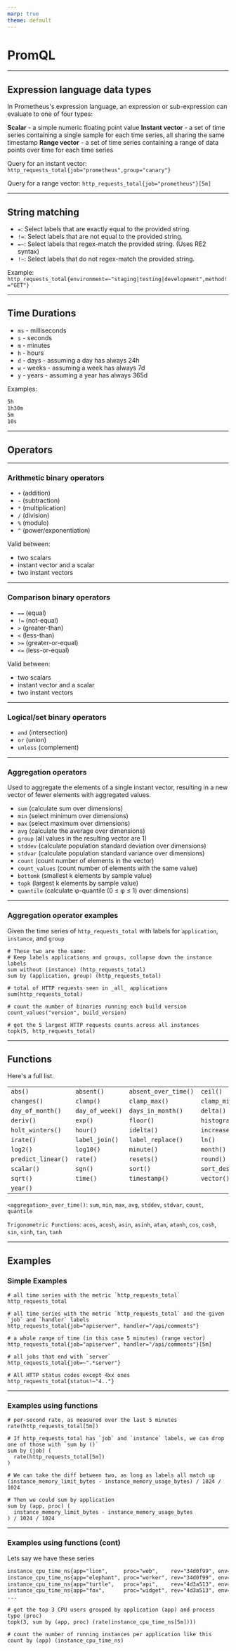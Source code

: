 ```yaml
---
marp: true
theme: default
---
```


# PromQL

---

## Expression language data types

In Prometheus's expression language, an expression or sub-expression can evaluate to one of four types:

**Scalar** - a simple numeric floating point value
**Instant vector** - a set of time series containing a single sample for each time series, all sharing the same timestamp
**Range vector** - a set of time series containing a range of data points over time for each time series

Query for an instant vector:
`http_requests_total{job="prometheus",group="canary"}`

Query for a range vector:
`http_requests_total{job="prometheus"}[5m]`

---

## String matching

* `=`: Select labels that are exactly equal to the provided string.
* `!=`: Select labels that are not equal to the provided string.
* `=~`: Select labels that regex-match the provided string. (Uses RE2 syntax)
* `!~`: Select labels that do not regex-match the provided string.

Example: `http_requests_total{environment=~"staging|testing|development",method!="GET"}`

---

## Time Durations

* `ms` - milliseconds
* `s` - seconds
* `m` - minutes
* `h` - hours
* `d` - days - assuming a day has always 24h
* `w` - weeks - assuming a week has always 7d
* `y` - years - assuming a year has always 365d

Examples:

```txt
5h
1h30m
5m
10s
```

---

## Operators

---

### Arithmetic binary operators

* `+` (addition)
* `-` (subtraction)
* `*` (multiplication)
* `/` (division)
* `%` (modulo)
* `^` (power/exponentiation)

Valid between:

* two scalars
* instant vector and a scalar
* two instant vectors

---

### Comparison binary operators

* `==` (equal)
* `!=` (not-equal)
* `>` (greater-than)
* `<` (less-than)
* `>=` (greater-or-equal)
* `<=` (less-or-equal)

Valid between:

* two scalars
* instant vector and a scalar
* two instant vectors

---

### Logical/set binary operators

* `and` (intersection)
* `or` (union)
* `unless` (complement)

---

### Aggregation operators

Used to aggregate the elements of a single instant vector,
resulting in a new vector of fewer elements with aggregated values.

* `sum` (calculate sum over dimensions)
* `min` (select minimum over dimensions)
* `max` (select maximum over dimensions)
* `avg` (calculate the average over dimensions)
* `group` (all values in the resulting vector are 1)
* `stddev` (calculate population standard deviation over dimensions)
* `stdvar` (calculate population standard variance over dimensions)
* `count` (count number of elements in the vector)
* `count_values` (count number of elements with the same value)
* `bottomk` (smallest k elements by sample value)
* `topk` (largest k elements by sample value)
* `quantile` (calculate φ-quantile (0 ≤ φ ≤ 1) over dimensions)

---

### Aggregation operator examples

Given the time series of `http_requests_total` with labels for `application`, `instance`, and `group`

```promql
# These two are the same:
# Keep labels applications and groups, collapse down the instance labels
sum without (instance) (http_requests_total)
sum by (application, group) (http_requests_total)
```

```promql
# total of HTTP requests seen in _all_ applications
sum(http_requests_total)

# count the number of binaries running each build version
count_values("version", build_version)

# get the 5 largest HTTP requests counts across all instances
topk(5, http_requests_total)
```

---

## Functions

Here's a full list.

|                    |                 |                      |                        |
| ------------------ | --------------- | -------------------- | ---------------------- |
| `abs()`            | `absent()`      | `absent_over_time()` | `ceil()`               |
| `changes()`        | `clamp()`       | `clamp_max()`        | `clamp_min()`          |
| `day_of_month()`   | `day_of_week()` | `days_in_month()`    | `delta()`              |
| `deriv()`          | `exp()`         | `floor()`            | `histogram_quantile()` |
| `holt_winters()`   | `hour()`        | `idelta()`           | `increase()`           |
| `irate()`          | `label_join()`  | `label_replace()`    | `ln()`                 |
| `log2()`           | `log10()`       | `minute()`           | `month()`              |
| `predict_linear()` | `rate()`        | `resets()`           | `round()`              |
| `scalar()`         | `sgn()`         | `sort()`             | `sort_desc()`          |
| `sqrt()`           | `time()`        | `timestamp()`        | `vector()`             |
| `year()`           |                 |                      |                        |

`<aggregation>_over_time()`: `sum`, `min`, `max`, `avg`, `stddev`, `stdvar`, `count`, `quantile`

`Trigonometric Functions`: `acos`, `acosh`, `asin`, `asinh`, `atan`, `atanh`, `cos`, `cosh`, `sin`, `sinh`, `tan`, `tanh`

---

## Examples

### Simple Examples

```promql
# all time series with the metric `http_requests_total`
http_requests_total 

# all time series with the metric `http_requests_total` and the given `job` and `handler` labels
http_requests_total{job="apiserver", handler="/api/comments"}

# a whole range of time (in this case 5 minutes) (range vector)
http_requests_total{job="apiserver", handler="/api/comments"}[5m] 

# all jobs that end with `server`
http_requests_total{job=~".*server"}

# All HTTP status codes except 4xx ones
http_requests_total{status!~"4.."}
```

---

### Examples using functions

```promql
# per-second rate, as measured over the last 5 minutes
rate(http_requests_total[5m])

# If http_requests_total has `job` and `instance` labels, we can drop one of those with `sum by ()`
sum by (job) (
  rate(http_requests_total[5m])
)

# We can take the diff between two, as long as labels all match up
(instance_memory_limit_bytes - instance_memory_usage_bytes) / 1024 / 1024

# Then we could sum by application
sum by (app, proc) (
  instance_memory_limit_bytes - instance_memory_usage_bytes
) / 1024 / 1024
```

---

### Examples using functions (cont)

Lets say we have these series

```txt
instance_cpu_time_ns{app="lion",     proc="web",    rev="34d0f99", env="prod", job="cluster-manager"}
instance_cpu_time_ns{app="elephant", proc="worker", rev="34d0f99", env="prod", job="cluster-manager"}
instance_cpu_time_ns{app="turtle",   proc="api",    rev="4d3a513", env="prod", job="cluster-manager"}
instance_cpu_time_ns{app="fox",      proc="widget", rev="4d3a513", env="prod", job="cluster-manager"}
...
```

```promql
# get the top 3 CPU users grouped by application (app) and process type (proc)
topk(3, sum by (app, proc) (rate(instance_cpu_time_ns[5m])))

# count the number of running instances per application like this
count by (app) (instance_cpu_time_ns)
```
